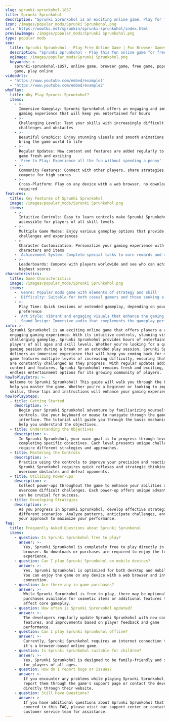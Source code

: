 ```yaml
---
slug: sprunki-sprunkohol-1857
title: Sprunki Sprunkohol
description: "Sprunki Sprunkohol is an exciting online game. Play for free directly in your browser!"
icon: /images/popular_mods/Sprunki Sprunkohol.png
url: 'https://wowtbc.net/sprunkin/sprunki-sprunkohol/index.html'
previewImage: /images/popular_mods/Sprunki Sprunkohol.png
type: popular mods
seo:
  title: Sprunki Sprunkohol - Play Free Online Game | Fun Browser Games
  description: "Sprunki Sprunkohol - Play this fun online game for free in your browser. No download required!"
  ogImage: /images/popular_mods/Sprunki Sprunkohol.png
  keywords: >-
    sprunki-sprunkohol-1857, online game, browser game, free game, popular mods
    game, play online
videoUrls:
  - 'https://www.youtube.com/embed/example1'
  - 'https://www.youtube.com/embed/example2'
whyPlay:
  title: Why Play Sprunki Sprunkohol?
  items:
    - >-
      Immersive Gameplay: Sprunki Sprunkohol offers an engaging and immersive
      gaming experience that will keep you entertained for hours
    - >-
      Challenging Levels: Test your skills with increasingly difficult
      challenges and obstacles
    - >-
      Beautiful Graphics: Enjoy stunning visuals and smooth animations that
      bring the game world to life
    - >-
      Regular Updates: New content and features are added regularly to keep the
      game fresh and exciting
    - 'Free to Play: Experience all the fun without spending a penny'
    - >-
      Community Features: Connect with other players, share strategies, and
      compete for high scores
    - >-
      Cross-Platform: Play on any device with a web browser, no downloads
      required
features:
  title: Key Features of Sprunki Sprunkohol
  image: /images/popular_mods/Sprunki Sprunkohol.png
  items:
    - >-
      Intuitive Controls: Easy to learn controls make Sprunki Sprunkohol
      accessible for players of all skill levels
    - >-
      Multiple Game Modes: Enjoy various gameplay options that provide different
      challenges and experiences
    - >-
      Character Customization: Personalize your gaming experience with unique
      characters and items
    - 'Achievement System: Complete special tasks to earn rewards and recognition'
    - >-
      Leaderboards: Compete with players worldwide and see who can achieve the
      highest scores
characteristics:
  title: Game Characteristics
  image: /images/popular_mods/Sprunki Sprunkohol.png
  items:
    - 'Genre: Popular mods game with elements of strategy and skill'
    - 'Difficulty: Suitable for both casual gamers and those seeking a challenge'
    - >-
      Play Time: Quick sessions or extended gameplay, depending on your
      preference
    - 'Art Style: Vibrant and engaging visuals that enhance the gaming experience'
    - 'Sound Design: Immersive audio that complements the gameplay perfectly'
info: >-
  Sprunki Sprunkohol is an exciting online game that offers players a unique and
  engaging gaming experience. With its intuitive controls, stunning visuals, and
  challenging gameplay, Sprunki Sprunkohol provides hours of entertainment for
  players of all ages and skill levels. Whether you're looking for a quick
  gaming session during a break or an extended play session, Sprunki Sprunkohol
  delivers an immersive experience that will keep you coming back for more. The
  game features multiple levels of increasing difficulty, ensuring that players
  are constantly challenged as they progress. With regular updates adding new
  content and features, Sprunki Sprunkohol remains fresh and exciting, providing
  endless entertainment options for its growing community of players.
howToPlayIntro: >-
  Welcome to Sprunki Sprunkohol! This guide will walk you through the basics and
  help you master the game. Whether you're a beginner or looking to improve your
  skills, these tips and instructions will enhance your gaming experience.
howToPlaySteps:
  - title: Getting Started
    description: >-
      Begin your Sprunki Sprunkohol adventure by familiarizing yourself with the
      controls. Use your keyboard or mouse to navigate through the game
      interface. The tutorial will guide you through the basic mechanics and
      help you understand the objectives.
  - title: Understanding the Objectives
    description: >-
      In Sprunki Sprunkohol, your main goal is to progress through levels by
      completing specific objectives. Each level presents unique challenges that
      require different strategies and approaches.
  - title: Mastering the Controls
    description: >-
      Practice using the controls to improve your precision and reaction time.
      Sprunki Sprunkohol requires quick reflexes and strategic thinking to
      overcome obstacles and defeat opponents.
  - title: Utilizing Power-ups
    description: >-
      Collect power-ups throughout the game to enhance your abilities and
      overcome difficult challenges. Each power-up offers unique advantages that
      can be crucial for success.
  - title: Developing Strategies
    description: >-
      As you progress in Sprunki Sprunkohol, develop effective strategies for
      different scenarios. Analyze patterns, anticipate challenges, and adapt
      your approach to maximize your performance.
faq:
  title: Frequently Asked Questions about Sprunki Sprunkohol
  items:
    - question: Is Sprunki Sprunkohol free to play?
      answer: >-
        Yes, Sprunki Sprunkohol is completely free to play directly in your web
        browser. No downloads or purchases are required to enjoy the full game
        experience.
    - question: Can I play Sprunki Sprunkohol on mobile devices?
      answer: >-
        Yes, Sprunki Sprunkohol is optimized for both desktop and mobile play.
        You can enjoy the game on any device with a web browser and internet
        connection.
    - question: Are there any in-game purchases?
      answer: >-
        While Sprunki Sprunkohol is free to play, there may be optional in-game
        purchases available for cosmetic items or additional features that don't
        affect core gameplay.
    - question: How often is Sprunki Sprunkohol updated?
      answer: >-
        The developers regularly update Sprunki Sprunkohol with new content,
        features, and improvements based on player feedback and game
        performance.
    - question: Can I play Sprunki Sprunkohol offline?
      answer: >-
        Currently, Sprunki Sprunkohol requires an internet connection to play as
        it's a browser-based online game.
    - question: Is Sprunki Sprunkohol suitable for children?
      answer: >-
        Yes, Sprunki Sprunkohol is designed to be family-friendly and suitable
        for players of all ages.
    - question: How do I report bugs or issues?
      answer: >-
        If you encounter any problems while playing Sprunki Sprunkohol, you can
        report them through the game's support page or contact the developers
        directly through their website.
    - question: Still Have Questions?
      answer: >-
        If you have additional questions about Sprunki Sprunkohol that aren't
        covered in this FAQ, please visit our support center or contact our
        customer service team for assistance.
---
```



